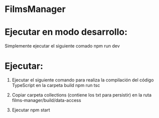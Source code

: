 # FilmsManager

# Ejecutar en modo desarrollo:
Simplemente ejecutar el siguiente comado 
npm run dev

# Ejecutar:

1) Ejecutar el siguiente comando para realiza la compilación del código TypeScript en la carpeta build 
npm run tsc      

2) Copiar carpeta collections (contiene los txt para persistir) en la ruta films-manager/build/data-access

3) Ejecutar npm start

